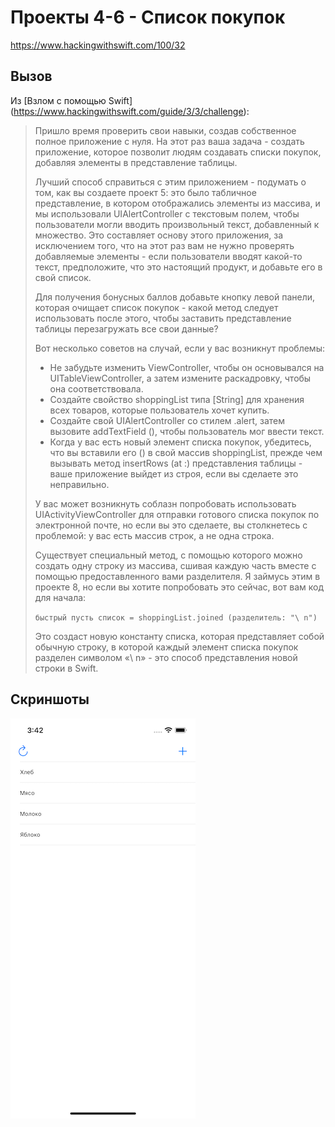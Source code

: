  # Проекты 4-6 - Список покупок

https://www.hackingwithswift.com/100/32

## Вызов

Из [Взлом с помощью Swift] (https://www.hackingwithswift.com/guide/3/3/challenge):
> Пришло время проверить свои навыки, создав собственное полное приложение с нуля. На этот раз ваша задача - создать приложение, которое позволит людям создавать списки покупок, добавляя элементы в представление таблицы.
>
> Лучший способ справиться с этим приложением - подумать о том, как вы создаете проект 5: это было табличное представление, в котором отображались элементы из массива, и мы использовали UIAlertController с текстовым полем, чтобы пользователи могли вводить произвольный текст, добавленный к множество. Это составляет основу этого приложения, за исключением того, что на этот раз вам не нужно проверять добавляемые элементы - если пользователи вводят какой-то текст, предположите, что это настоящий продукт, и добавьте его в свой список.
>
> Для получения бонусных баллов добавьте кнопку левой панели, которая очищает список покупок - какой метод следует использовать после этого, чтобы заставить представление таблицы перезагружать все свои данные?
>
> Вот несколько советов на случай, если у вас возникнут проблемы:
>
> - Не забудьте изменить ViewController, чтобы он основывался на UITableViewController, а затем измените раскадровку, чтобы она соответствовала.
> - Создайте свойство shoppingList типа [String] для хранения всех товаров, которые пользователь хочет купить.
> - Создайте свой UIAlertController со стилем .alert, затем вызовите addTextField (), чтобы пользователь мог ввести текст.
> - Когда у вас есть новый элемент списка покупок, убедитесь, что вы вставили его () в свой массив shoppingList, прежде чем вызывать метод insertRows (at :) представления таблицы - ваше приложение выйдет из строя, если вы сделаете это неправильно.
>
> У вас может возникнуть соблазн попробовать использовать UIActivityViewController для отправки готового списка покупок по электронной почте, но если вы это сделаете, вы столкнетесь с проблемой: у вас есть массив строк, а не одна строка.
>
> Существует специальный метод, с помощью которого можно создать одну строку из массива, сшивая каждую часть вместе с помощью предоставленного вами разделителя. Я займусь этим в проекте 8, но если вы хотите попробовать это сейчас, вот вам код для начала:
>
> `` быстрый
> пусть список = shoppingList.joined (разделитель: "\ n")
> ``
>
> Это создаст новую константу списка, которая представляет собой обычную строку, в которой каждый элемент списка покупок разделен символом «\ n» - это способ представления новой строки в Swift.

## Скриншоты

![screenshot1](screen01.png)
